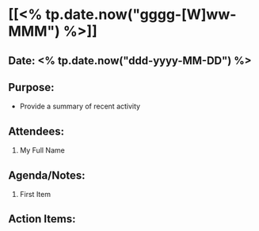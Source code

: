 # [[<% tp.date.now("gggg-[W]ww-MMM") %>]]
## Date: <% tp.date.now("ddd-yyyy-MM-DD") %>

## Purpose:
- Provide a summary of recent activity

## Attendees:
1. My Full Name

## Agenda/Notes:
1. First Item

## Action Items: